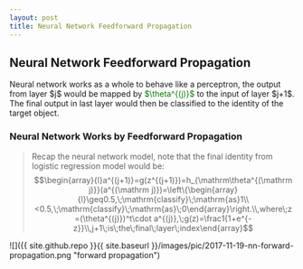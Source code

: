 ```yaml
---
layout: post
title: Neural Network Feedforward Propagation
---
```


## Neural Network Feedforward Propagation
<p class="message">
Neural network works as a whole to behave like a perceptron, the output from layer $j$ would be mapped by <font color="green">$\theta^{(j)}$</font> to the input of layer $j+1$.  The final output in last layer would then be classified to 
the identity of the target object. 
</p>

### Neural Network Works by Feedforward Propagation
>Recap the neural network model, note that the final identity from logistic regression model would be:
$$\begin{array}{l}a^{(j+1)}=g(z^{(j+1)})=h_{\mathrm\theta^{(\mathrm j)}}(a^{(\mathrm j)})=\left\{\begin{array}{l}\geq0.5,\;\mathrm{classify}\;\mathrm{as}1\\<0.5,\;\mathrm{classify}\;\mathrm{as}\;0\end{array}\right.\\,where\;z=(\theta^{(j)})^t\cdot a^{(j)},\;g(z)=\frac1{1+e^{-z}}\\,j+1\;is\;the\;final\;layer\;index\end{array}$$
<!-- $$h_\theta(z)=\left\{\begin{array}{l}\geq0.5,\;classify\;as1\\<0.5,\;classify\;as\;0\end{array}\right.$$ -->

![]({{ site.github.repo }}{{ site.baseurl }}/images/pic/2017-11-19-nn-forward-propagation.png "forward propagation")

>
